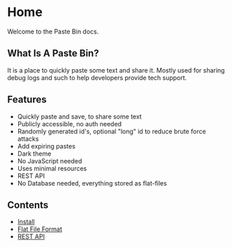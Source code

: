 # Home
Welcome to the Paste Bin docs.

## What Is A Paste Bin?
It is a place to quickly paste some text and share it. Mostly used for sharing debug logs and such to help developers provide tech support.

## Features
- Quickly paste and save, to share some text
- Publicly accessible, no auth needed
- Randomly generated id's, optional "long" id to reduce brute force attacks
- Add expiring pastes
- Dark theme
- No JavaScript needed
- Uses minimal resources
- REST API
- No Database needed, everything stored as flat-files

## Contents
- [Install](install.md)
- [Flat File Format](flat-file-format.md)
- [REST API](rest-api.md)
